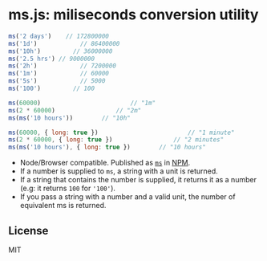 # ms.js: miliseconds conversion utility

```js
ms('2 days')    // 172800000
ms('1d')            // 86400000
ms('10h')         // 36000000
ms('2.5 hrs') // 9000000
ms('2h')            // 7200000
ms('1m')            // 60000
ms('5s')            // 5000
ms('100')         // 100
```

```js
ms(60000)                         // "1m"
ms(2 * 60000)                 // "2m"
ms(ms('10 hours'))        // "10h"
```

```js
ms(60000, { long: true })                         // "1 minute"
ms(2 * 60000, { long: true })                 // "2 minutes"
ms(ms('10 hours'), { long: true })        // "10 hours"
```

- Node/Browser compatible. Published as [`ms`](https://www.npmjs.org/package/ms) in [NPM](http://nodejs.org/download).
- If a number is supplied to `ms`, a string with a unit is returned.
- If a string that contains the number is supplied, it returns it as
a number (e.g: it returns `100` for `'100'`).
- If you pass a string with a number and a valid unit, the number of
equivalent ms is returned.

## License

MIT
